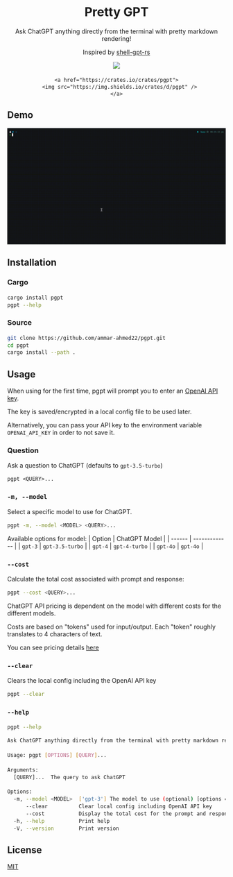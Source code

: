 <div align="center">
  <h1>Pretty GPT</h1>
  <p>Ask ChatGPT anything directly from the terminal with pretty markdown rendering!</p>
  <p>Inspired by <a href="https://github.com/rigwild/shell-gpt-rs">shell-gpt-rs</a></p>
  <p>
    <a href="https://crates.io/crates/pgpt">
      <img src="https://img.shields.io/crates/v/pgpt" />
    </a>

    <a href="https://crates.io/crates/pgpt">
      <img src="https://img.shields.io/crates/d/pgpt" />
    </a>
  </p>
</div> 

## Demo
<img align="center" src="./demo.gif" width="1000" alt="GIF showcasing how to use pgpt CLI" >

## Installation
### Cargo
```bash
cargo install pgpt
pgpt --help
```

### Source
```bash
git clone https://github.com/ammar-ahmed22/pgpt.git
cd pgpt
cargo install --path .
```

## Usage
When using for the first time, pgpt will prompt you to enter an [OpenAI API key](https://platform.openai.com/api-keys).

The key is saved/encrypted in a local config file to be used later. 

Alternatively, you can pass your API key to the environment variable `OPENAI_API_KEY` in order to not save it.

### Question
Ask a question to ChatGPT (defaults to `gpt-3.5-turbo`)
```
pgpt <QUERY>...
```

### `-m, --model`
Select a specific model to use for ChatGPT.
```bash
pgpt -m, --model <MODEL> <QUERY>...
```

Available options for model:
| Option | ChatGPT Model |
| ------ | ------------- |
| `gpt-3` | `gpt-3.5-turbo` |
| `gpt-4` | `gpt-4-turbo` |
| `gpt-4o` | `gpt-4o` |

### `--cost`
Calculate the total cost associated with prompt and response:
```bash
pgpt --cost <QUERY>...
```

ChatGPT API pricing is dependent on the model with different costs for the different models.

Costs are based on "tokens" used for input/output. Each "token" roughly translates to 4 characters of text.

You can see pricing details [here](https://openai.com/api/pricing/)

### `--clear`
Clears the local config including the OpenAI API key
```bash
pgpt --clear
```

### `--help`
```bash
pgpt --help
```

```bash
Ask ChatGPT anything directly from the terminal with pretty markdown rendering!

Usage: pgpt [OPTIONS] [QUERY]...

Arguments:
  [QUERY]...  The query to ask ChatGPT

Options:
  -m, --model <MODEL>  ['gpt-3'] The model to use (optional) [options = 'gpt-3', 'gpt-4', 'gpt-4o']
      --clear          Clear local config including OpenAI API key
      --cost           Display the total cost for the prompt and response
  -h, --help           Print help
  -V, --version        Print version
```

## License
[MIT](./LICENSE)





